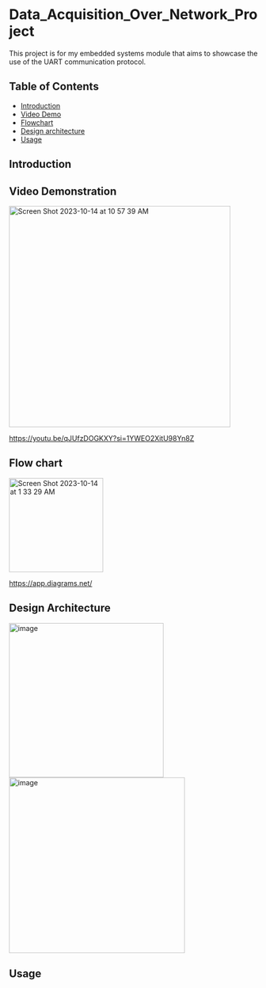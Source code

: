 # Data_Acquisition_Over_Network_Project
This project is for my embedded systems module that aims to showcase the use of the UART communication protocol. 

## Table of Contents

- [Introduction](#introduction)
- [Video Demo](#video-demonstration)
- [Flowchart](#flow-chart)
- [Design architecture](#design-architecture )
- [Usage](#usage)


## Introduction

## Video Demonstration
<img width="447" alt="Screen Shot 2023-10-14 at 10 57 39 AM" src="https://github.com/Fatimaaax/Data_Acquisition_Over_Network_Project/assets/80466055/0de845ff-0348-4d8e-9b16-75692078fb71"> 

https://youtu.be/qJUfzDOGKXY?si=1YWEO2XitU98Yn8Z 

 

## Flow chart


<img width="190" alt="Screen Shot 2023-10-14 at 1 33 29 AM" src="https://github.com/Fatimaaax/Data_Acquisition_Over_Network_Project/assets/80466055/ad866b8a-6b13-4971-a8f4-5b29e88eb9c5">

https://app.diagrams.net/ 



## Design Architecture 


<img width="312" alt="image" src="https://github.com/Fatimaaax/Embedded_systems_Serial_Communication_project_1/assets/80466055/f04b5720-04f8-4337-9261-5e7917dfbe8b">

<img width="355" alt="image" src="https://github.com/Fatimaaax/Embedded_systems_Serial_Communication_project_1/assets/80466055/233c43ec-13ca-4a8f-be44-4d33e71edb13">

## Usage


